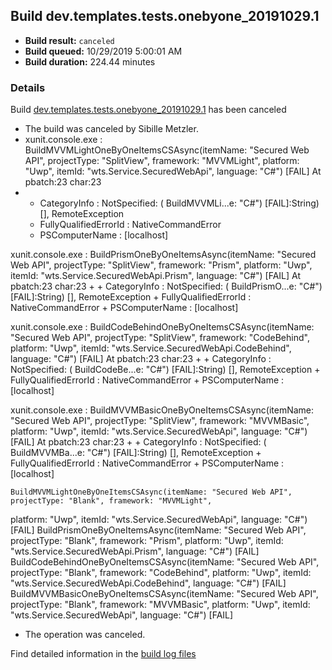 ## Build dev.templates.tests.onebyone_20191029.1
- **Build result:** `canceled`
- **Build queued:** 10/29/2019 5:00:01 AM
- **Build duration:** 224.44 minutes
### Details
Build [dev.templates.tests.onebyone_20191029.1](https://winappstudio.visualstudio.com/web/build.aspx?pcguid=a4ef43be-68ce-4195-a619-079b4d9834c2&builduri=vstfs%3a%2f%2f%2fBuild%2fBuild%2f31622) has been canceled

+ The build was canceled by Sibille Metzler.
+ xunit.console.exe :     BuildMVVMLightOneByOneItemsCSAsync(itemName: "Secured Web API", projectType: "SplitView", 
framework: "MVVMLight", platform: "Uwp", itemId: "wts.Service.SecuredWebApi", language: "C#") [FAIL]
At pbatch:23 char:23
+ 
    + CategoryInfo          : NotSpecified: (    BuildMVVMLi...e: "C#") [FAIL]:String) [], RemoteException
    + FullyQualifiedErrorId : NativeCommandError
    + PSComputerName        : [localhost]
 
xunit.console.exe :     BuildPrismOneByOneItemsAsync(itemName: "Secured Web API", projectType: "SplitView", framework: 
"Prism", platform: "Uwp", itemId: "wts.Service.SecuredWebApi.Prism", language: "C#") [FAIL]
At pbatch:23 char:23
+ 
    + CategoryInfo          : NotSpecified: (    BuildPrismO...e: "C#") [FAIL]:String) [], RemoteException
    + FullyQualifiedErrorId : NativeCommandError
    + PSComputerName        : [localhost]
 
xunit.console.exe :     BuildCodeBehindOneByOneItemsCSAsync(itemName: "Secured Web API", projectType: "SplitView", 
framework: "CodeBehind", platform: "Uwp", itemId: "wts.Service.SecuredWebApi.CodeBehind", language: "C#") [FAIL]
At pbatch:23 char:23
+ 
    + CategoryInfo          : NotSpecified: (    BuildCodeBe...e: "C#") [FAIL]:String) [], RemoteException
    + FullyQualifiedErrorId : NativeCommandError
    + PSComputerName        : [localhost]
 
xunit.console.exe :     BuildMVVMBasicOneByOneItemsCSAsync(itemName: "Secured Web API", projectType: "SplitView", 
framework: "MVVMBasic", platform: "Uwp", itemId: "wts.Service.SecuredWebApi", language: "C#") [FAIL]
At pbatch:23 char:23
+ 
    + CategoryInfo          : NotSpecified: (    BuildMVVMBa...e: "C#") [FAIL]:String) [], RemoteException
    + FullyQualifiedErrorId : NativeCommandError
    + PSComputerName        : [localhost]
 
    BuildMVVMLightOneByOneItemsCSAsync(itemName: "Secured Web API", projectType: "Blank", framework: "MVVMLight", 
platform: "Uwp", itemId: "wts.Service.SecuredWebApi", language: "C#") [FAIL]
    BuildPrismOneByOneItemsAsync(itemName: "Secured Web API", projectType: "Blank", framework: "Prism", platform: 
"Uwp", itemId: "wts.Service.SecuredWebApi.Prism", language: "C#") [FAIL]
    BuildCodeBehindOneByOneItemsCSAsync(itemName: "Secured Web API", projectType: "Blank", framework: "CodeBehind", 
platform: "Uwp", itemId: "wts.Service.SecuredWebApi.CodeBehind", language: "C#") [FAIL]
    BuildMVVMBasicOneByOneItemsCSAsync(itemName: "Secured Web API", projectType: "Blank", framework: "MVVMBasic", 
platform: "Uwp", itemId: "wts.Service.SecuredWebApi", language: "C#") [FAIL]

+ The operation was canceled.

Find detailed information in the [build log files]()
